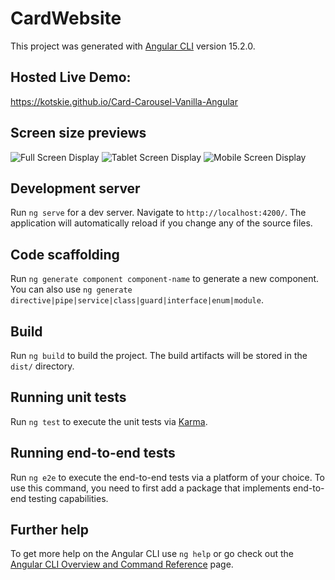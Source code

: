 # CardWebsite

This project was generated with [Angular CLI](https://github.com/angular/angular-cli) version 15.2.0.

## Hosted Live Demo:
https://kotskie.github.io/Card-Carousel-Vanilla-Angular

## Screen size previews
![Full Screen Display](https://user-images.githubusercontent.com/48470252/222780971-a676d9b5-1c16-4702-9253-2024456b2d47.png)
![Tablet Screen Display](https://user-images.githubusercontent.com/48470252/222781028-a0b27264-71ee-4509-a170-23e24949e6bc.png)
![Mobile Screen Display](https://user-images.githubusercontent.com/48470252/222781058-975640fa-c049-4ca7-97f2-1a3cec175707.png)

## Development server

Run `ng serve` for a dev server. Navigate to `http://localhost:4200/`. The application will automatically reload if you change any of the source files.

## Code scaffolding

Run `ng generate component component-name` to generate a new component. You can also use `ng generate directive|pipe|service|class|guard|interface|enum|module`.

## Build

Run `ng build` to build the project. The build artifacts will be stored in the `dist/` directory.

## Running unit tests

Run `ng test` to execute the unit tests via [Karma](https://karma-runner.github.io).

## Running end-to-end tests

Run `ng e2e` to execute the end-to-end tests via a platform of your choice. To use this command, you need to first add a package that implements end-to-end testing capabilities.

## Further help

To get more help on the Angular CLI use `ng help` or go check out the [Angular CLI Overview and Command Reference](https://angular.io/cli) page.
